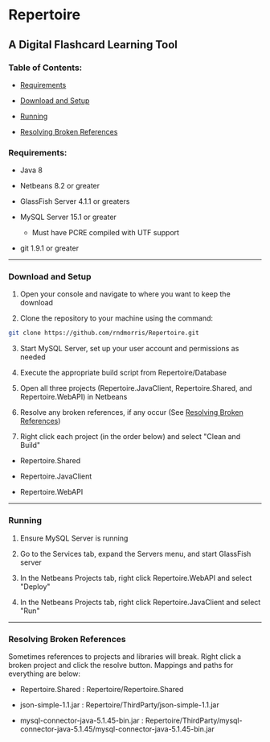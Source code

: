 # Repertoire <a name="top"></a>
## A Digital Flashcard Learning Tool

### Table of Contents:

* [Requirements](#required)

* [Download and Setup](#download)

* [Running](#running)

* [Resolving Broken References](#resolving)


### Requirements: <a name="required"></a>

* Java 8

* Netbeans 8.2 or greater

* GlassFish Server 4.1.1 or greaters

* MySQL Server 15.1 or greater

  * Must have PCRE compiled with UTF support

 * git 1.9.1 or greater

___

### Download and Setup <a name="download"></a>

1. Open your console and navigate to where you want to keep the download

2. Clone the repository to your machine using the command: 
```bash
git clone https://github.com/rndmorris/Repertoire.git
```

3. Start MySQL Server, set up your user account and permissions as needed

4. Execute the appropriate build script from Repertoire/Database

5. Open all three projects (Repertoire.JavaClient, Repertoire.Shared, and Repertoire.WebAPI) in Netbeans

6. Resolve any broken references, if any occur (See [Resolving Broken References](#resolving))

7. Right click each project (in the order below) and select "Clean and Build"

  * Repertoire.Shared

  * Repertoire.JavaClient

  * Repertoire.WebAPI

___

### Running <a name="running"></a>

1. Ensure MySQL Server is running

2. Go to the Services tab, expand the Servers menu, and start GlassFish server

3. In the Netbeans Projects tab, right click Repertoire.WebAPI and select "Deploy"

4. In the Netbeans Projects tab, right click Repertoire.JavaClient and select "Run"

___

### Resolving Broken References <a name="resolving"></a>

Sometimes references to projects and libraries will break. Right click a broken project and click the resolve button. Mappings and paths for everything are below:

* Repertoire.Shared : Repertoire/Repertoire.Shared

* json-simple-1.1.jar : Repertoire/ThirdParty/json-simple-1.1.jar

* mysql-connector-java-5.1.45-bin.jar : Repertoire/ThirdParty/mysql-connector-java-5.1.45/mysql-connector-java-5.1.45-bin.jar